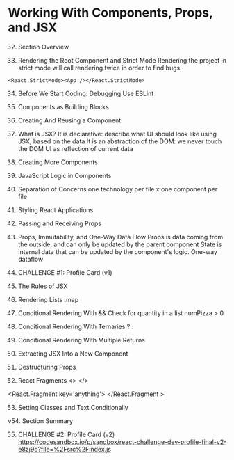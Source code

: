 # Working With Components, Props, and JSX

32. Section Overview

33. Rendering the Root Component and Strict Mode
Rendering the project in strict mode will call rendering twice in order to find bugs.

```
<React.StrictMode><App /></React.StrictMode>
```

34. Before We Start Coding: Debugging
Use ESLint

35. Components as Building Blocks

36. Creating And Reusing a Component

37. What is JSX?
	It is declarative: describe what UI should look like using JSX, based on the data
	It is an abstraction of the DOM: we never touch the DOM
	UI as reflection of current data

38. Creating More Components

39. JavaScript Logic in Components

40. Separation of Concerns
  one technology per file x one component per file

41. Styling React Applications

42. Passing and Receiving Props

43. Props, Immutability, and One-Way Data Flow
  Props is data coming from the outside, and can only be updated by the parent component
  State is internal data that can be updated by the component's logic.
  One-way dataflow

44. CHALLENGE #1: Profile Card (v1)

45. The Rules of JSX

46. Rendering Lists
.map

47. Conditional Rendering With &&
Check for quantity in a list numPizza > 0

48. Conditional Rendering With Ternaries
? :
49. Conditional Rendering With Multiple Returns

50. Extracting JSX Into a New Component

51. Destructuring Props

52. React Fragments
<> </>

<React.Fragment key='anything'> </React.Fragment >

53. Setting Classes and Text Conditionally	

v54. Section Summary

55. CHALLENGE #2: Profile Card (v2)
<https://codesandbox.io/p/sandbox/react-challenge-dev-profile-final-v2-e8zj9o?file=%2Fsrc%2Findex.js>